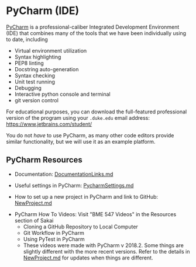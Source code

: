 # PyCharm (IDE)

[PyCharm](https://www.jetbrains.com/pycharm/) is a professional-caliber
Integrated Development Environment (IDE) that combines many of the tools that
we have been individually using to date, including
* Virtual environment utilization
* Syntax highlighting
* PEP8 linting
* Docstring auto-generation
* Syntax checking
* Unit test running
* Debugging
* Interactive python console and terminal
* git version control

For educational purposes, you can download the full-featured professional
version of the program using your `.duke.edu` email address: https://www.jetbrains.com/student/

You do not *have* to use PyCharm, as many other code editors provide similar
functionality, but we will use it as an example platform.

## PyCharm Resources
* Documentation:  [DocumentationLinks.md](DocumentationLinks.md)

* Useful settings in PyCharm:  [PycharmSettings.md](PycharmSettings.md)

* How to set up a new project in PyCharm and link to GitHub: 
[NewProject.md](NewProject.md)

+ PyCharm How To Videos:  Visit "BME 547 Videos" in the Resources section of 
Sakai      
  + Cloning a GitHub Repository to Local Computer
  + Git Workflow in PyCharm 
  + Using PyTest in PyCharm
  + These videos were made with PyCharm v 2018.2.  Some things are slightly 
    different with the more recent versions.  Refer to the details in
    [NewProject.md](NewProject.md) for updates when things are different.
    